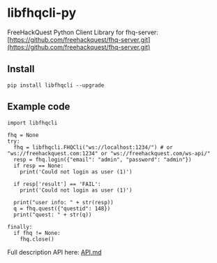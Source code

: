 # libfhqcli-py

FreeHackQuest Python Client Library for fhq-server: [https://github.com/freehackquest/fhq-server.git](https://github.com/freehackquest/fhq-server.git)

## Install
```
pip install libfhqcli --upgrade
```

## Example code

```
import libfhqcli

fhq = None
try:
  fhq = libfhqcli.FHQCli("ws://localhost:1234/") # or "ws://freehackquest.com:1234" or "ws://freehackquest.com/ws-api/"
  resp = fhq.login({"email": "admin", "password": "admin"})
  if resp == None:
    print('Could not login as user (1)')

  if resp['result'] == 'FAIL':
    print('Could not login as user (1)')

  print("user info: " + str(resp))
  q = fhq.quest({"questid": 148})
  print("quest: " + str(q))

finally:
  if fhq != None:
    fhq.close()
```

Full description API here: [API.md](./API.md)
